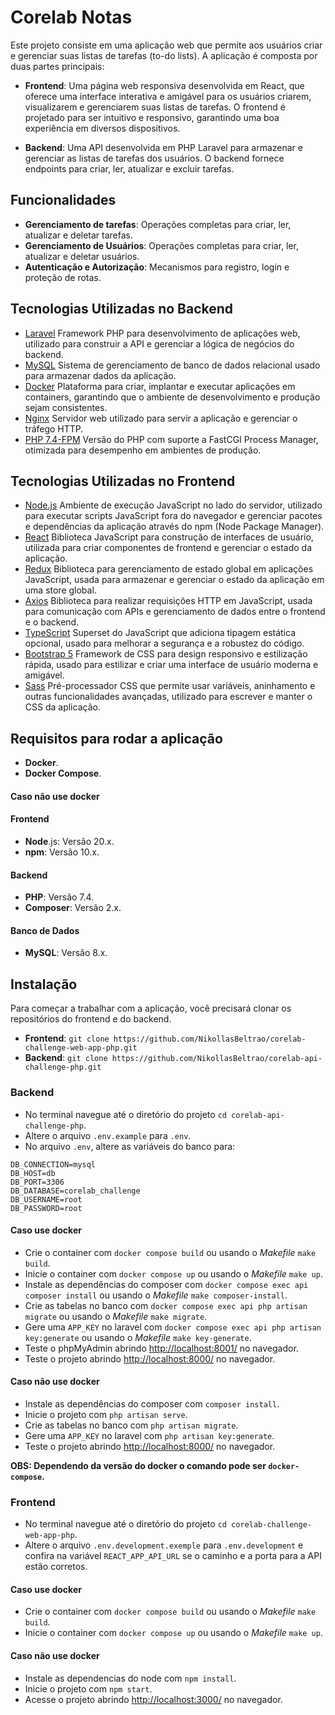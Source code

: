# Corelab Notas

Este projeto consiste em uma aplicação web que permite aos usuários criar e gerenciar suas listas de tarefas (to-do lists). A aplicação é composta por duas partes principais:

- **Frontend**: Uma página web responsiva desenvolvida em React, que oferece uma interface interativa e amigável para os usuários criarem, visualizarem e gerenciarem suas listas de tarefas. O frontend é projetado para ser intuitivo e responsivo, garantindo uma boa experiência em diversos dispositivos.

- **Backend**: Uma API desenvolvida em PHP Laravel para armazenar e gerenciar as listas de tarefas dos usuários. O backend fornece endpoints para criar, ler, atualizar e excluir tarefas.

## Funcionalidades
- **Gerenciamento de tarefas**: Operações completas para criar, ler, atualizar e deletar tarefas.
- **Gerenciamento de Usuários**: Operações completas para criar, ler, atualizar e deletar usuários.
- **Autenticação e Autorização**: Mecanismos para registro, login e proteção de rotas.

## Tecnologias Utilizadas no Backend
- [Laravel](https://laravel.com/) Framework PHP para desenvolvimento de aplicações web, utilizado para construir a API e gerenciar a lógica de negócios do backend.
- [MySQL](https://www.mysql.com/) Sistema de gerenciamento de banco de dados relacional usado para armazenar dados da aplicação.
- [Docker](https://www.docker.com/) Plataforma para criar, implantar e executar aplicações em containers, garantindo que o ambiente de desenvolvimento e produção sejam consistentes.
- [Nginx](https://nginx.org/) Servidor web utilizado para servir a aplicação e gerenciar o tráfego HTTP.
- [PHP 7.4-FPM](https://www.php.net/) Versão do PHP com suporte a FastCGI Process Manager, otimizada para desempenho em ambientes de produção.

## Tecnologias Utilizadas no Frontend
- [Node.js](https://nodejs.org/pt) Ambiente de execução JavaScript no lado do servidor, utilizado para executar scripts JavaScript fora do navegador e gerenciar pacotes e dependências da aplicação através do npm (Node Package Manager).
- [React](https://react.dev/) Biblioteca JavaScript para construção de interfaces de usuário, utilizada para criar componentes de frontend e gerenciar o estado da aplicação.
- [Redux](https://redux.js.org/) Biblioteca para gerenciamento de estado global em aplicações JavaScript, usada para armazenar e gerenciar o estado da aplicação em uma store global.
- [Axios](https://axios-http.com/) Biblioteca para realizar requisições HTTP em JavaScript, usada para comunicação com APIs e gerenciamento de dados entre o frontend e o backend.
- [TypeScript](https://www.typescriptlang.org/) Superset do JavaScript que adiciona tipagem estática opcional, usado para melhorar a segurança e a robustez do código.
- [Bootstrap 5](https://getbootstrap.com/) Framework de CSS para design responsivo e estilização rápida, usado para estilizar e criar uma interface de usuário moderna e amigável.
- [Sass](https://sass-lang.com/) Pré-processador CSS que permite usar variáveis, aninhamento e outras funcionalidades avançadas, utilizado para escrever e manter o CSS da aplicação.

## Requisitos para rodar a aplicação
- **Docker**.
- **Docker Compose**.
#### Caso não use docker
#### Frontend
- **Node**.js: Versão 20.x.
- **npm**: Versão 10.x.
#### Backend
- **PHP**: Versão 7.4.
- **Composer**: Versão 2.x.
#### Banco de Dados
- **MySQL**: Versão 8.x.

## Instalação
Para começar a trabalhar com a aplicação, você precisará clonar os repositórios do frontend e do backend.
- **Frontend**: `git clone https://github.com/NikollasBeltrao/corelab-challenge-web-app-php.git`
- **Backend**: `git clone https://github.com/NikollasBeltrao/corelab-api-challenge-php.git`


### Backend
- No terminal navegue até o diretório do projeto `cd corelab-api-challenge-php`.
- Altere o arquivo `.env.example` para `.env`.
- No arquivo `.env`, altere as variáveis do banco para:
```
DB_CONNECTION=mysql
DB_HOST=db
DB_PORT=3306
DB_DATABASE=corelab_challenge
DB_USERNAME=root
DB_PASSWORD=root
```
#### Caso use docker

- Crie o container com `docker compose build` ou usando o *Makefile* `make build`.
- Inicie o container com `docker compose up` ou usando o *Makefile* `make up`.
- Instale as dependências  do composer com `docker compose exec api composer install` ou usando o *Makefile* `make composer-install`.
- Crie as tabelas no banco com `docker compose exec api php artisan migrate` ou  usando o *Makefile* `make migrate`.
- Gere uma `APP_KEY` no laravel com `docker compose exec api php artisan key:generate`  ou  usando o *Makefile* `make key-generate`.
- Teste o phpMyAdmin abrindo [http://localhost:8001/](http://localhost:8001/) no navegador.
- Teste o projeto abrindo [http://localhost:8000/](http://localhost:8000/) no navegador.

#### Caso não use docker
- Instale as dependências  do composer com `composer install`.
- Inicie o projeto com `php artisan serve`.
- Crie as tabelas no banco com `php artisan migrate`.
- Gere uma `APP_KEY` no laravel com `php artisan key:generate`.
- Teste o projeto abrindo [http://localhost:8000/](http://localhost:8000/) no navegador.

**OBS: Dependendo da versão do docker o comando pode ser `docker-compose`.**

### Frontend
- No terminal navegue até o diretório do projeto `cd corelab-challenge-web-app-php`.
- Altere o arquivo `.env.development.exemple` para `.env.development` e confira na variável `REACT_APP_API_URL` se o caminho e a porta para a API estão corretos.

#### Caso use docker
- Crie o container com `docker compose build` ou usando o *Makefile* `make build`.
- Inicie o container com `docker compose up` ou usando o *Makefile* `make up`.

#### Caso não use docker
- Instale as dependencias do node com `npm install`.
- Inicie o projeto com `npm start`.
- Acesse o projeto abrindo [http://localhost:3000/](http://localhost:3000/) no navegador.